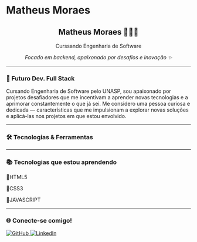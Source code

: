 # Matheus Moraes

<div align="center">
  <h2> Matheus Moraes 👩🏻‍💻</h2>
  <p>Curssando Engenharia de Software</p>
  <p><i>Focado em backend, apaixonado por desafios e inovação ✨</i></p>
</div>

---

### 🚀 Futuro Dev. Full Stack


Cursando Engenharia de Software pelo UNASP, sou apaixonado por projetos desafiadores que me incentivam a aprender novas tecnologias e a aprimorar constantemente o que já sei. Me considero uma pessoa curiosa e dedicada — características que me impulsionam a explorar novas soluções e aplicá-las nos projetos em que estou envolvido.

---

### 🛠️ Tecnologias & Ferramentas

<div align="center">

</div>

---

### 📚 Tecnologias que estou aprendendo


<p>📖HTML5</p>
<p>📖CSS3</p>
<p>📖JAVASCRIPT</p>


---

### 🌐 Conecte-se comigo!

<div>
  <a href="https://github.com/mmooraes=" alvo="_em blank">
    <img src="https://img.shields.io/badge/GitHub-%2312100E.svg?style=for-the-badge&logo=github&logoColor=white" alt="GitHub"/>
  </a>
  <a href="https://www.linkedin.com/in/matheus-moraess/" target="_blank">
    <img src="https://img.shields.io/badge/LinkedIn-%230077B5.svg?style=for-the-badge&logo=linkedin&logoColor=white" alt="LinkedIn"/>
  </a>
</div>
